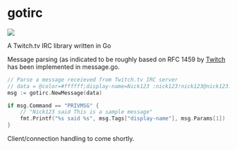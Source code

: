 # gotirc
![](https://travis-ci.org/jrm780/gotirc.svg?branch=master)

A Twitch.tv IRC library written in Go

Message parsing (as indicated to be roughly based on RFC 1459 by [Twitch](https://dev.twitch.tv/docs/irc) has been implemented in message.go.

```go
// Parse a message receieved from Twitch.tv IRC server
// data = @color=#ffffff;display-name=Nick123 :nick123!nick123@nick123.tmi.twitch.tv PRIVMSG #channel :This is a sample message
msg := gotirc.NewMessage(data)

if msg.Command == "PRIVMSG" {
    // "Nick123 said This is a sample message"
    fmt.Printf("%s said %s", msg.Tags["display-name"], msg.Params[1])
}
```

Client/connection handling to come shortly.
